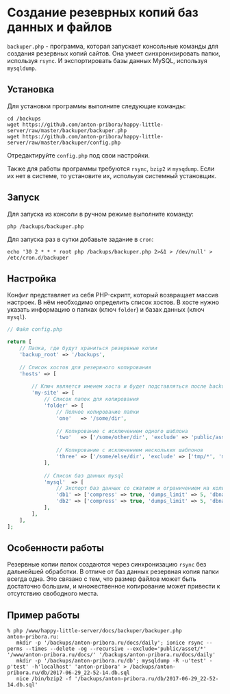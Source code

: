 # Создание резеврных копий баз данных и файлов

`backuper.php` - программа, которая запускает консольные команды для создания резервных копий сайтов.
Она умеет синхронизировать папки, используя `rsync`. И экспортировать базы данных MySQL, используя `mysqldump`.

## Установка

Для установки программы выполните следующие команды:

```
cd /backups
wget https://github.com/anton-pribora/happy-little-server/raw/master/backuper/backuper.php
wget https://github.com/anton-pribora/happy-little-server/raw/master/backuper/config.php
```

Отредактируйте `config.php` под свои настройки.

Также для работы программы требуются `rsync`, `bzip2` и `mysqdump`. Если их нет в системе, то установите их, 
испольузя системный установщик.

## Запуск

Для запуска из консоли в ручном режиме выполните команду:

```
php /backups/backuper.php
```

Для запуска раз в сутки добавьте задание в `cron`:

```
echo '30 2 * * * root php /backups/backuper.php 2>&1 > /dev/null' > /etc/cron.d/backuper
```

## Настройка

Конфиг представляет из себя PHP-скрипт, который возвращает массив настроек. В нём необходимо определить список хостов.
В хосте нужно указать информацию о папках (ключ `folder`) и базах данных (ключ `mysql`).

```php
// Файл config.php

return [
    // Папка, где будут храниться резервные копии
    'backup_root' => '/backups',
    
    // Список хостов для резервного копирования
    'hosts' => [
    
        // Ключ является именем хоста и будет подставляться после backup_root
        'my-site' => [
            // Список папок для копирования
            'folder' => [
                // Полное копирование папки
                'one'   => '/some/dir',
                
                // Копирование с исключением одного шаблона
                'two'   => ['/some/other/dir', 'exclude' => 'public/asset/*'],
                
                // Копирование с исключением нескольких шаблонов
                'three' => ['/some/else/dir', 'exclude' => ['tmp/*', 'my/other/path/*.txt']],
            ],
            
            // Список баз данных mysql
            'mysql'  => [
                // Экспорт баз данных со сжатием и ограничением на количество дампов в 5 штук
                'db1' => ['compress' => true, 'dumps_limit' => 5, 'dbname' => 'my-db1', 'user' => 'test', 'password' => '123', 'host' => 'localhost'],
                'db2' => ['compress' => true, 'dumps_limit' => 5, 'dbname' => 'my-db2', 'user' => 'test', 'password' => '123', 'host' => 'localhost'],
            ],
        ],
    ],
];
```

## Особенности работы

Резервные копии папок создаются через синхронизацию `rsync` без дальнейшей обработки. В отличе от баз
данных резервная копия папки всегда одна. Это связано с тем, что размер файлов может быть достаточно большим,
и множественное копирование может привести к отсутствию свободного места.

## Пример работы

```
% php /www/happy-little-server/docs/backuper/backuper.php
anton-pribora.ru:
   mkdir -p '/backups/anton-pribora.ru/docs/daily'; ionice rsync --perms --times --delete -og --recursive --exclude='public/asset/*' '/www/anton-pribora.ru/docs/' '/backups/anton-pribora.ru/docs/daily'
   mkdir -p '/backups/anton-pribora.ru/db'; mysqldump -R -u'test' -p'test' -h'localhost' 'anton-pribora' > /backups/anton-pribora.ru/db/2017-06-29_22-52-14.db.sql
   nice /bin/bzip2 -f '/backups/anton-pribora.ru/db/2017-06-29_22-52-14.db.sql'
```